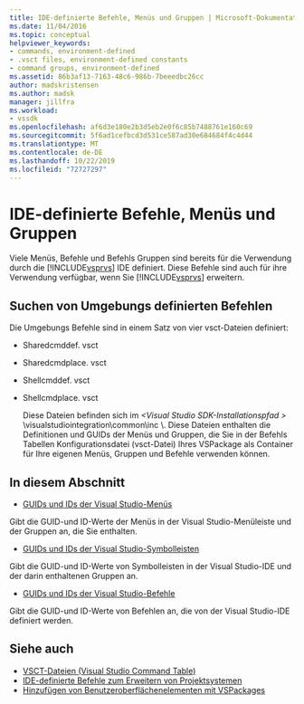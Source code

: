 ```yaml
---
title: IDE-definierte Befehle, Menüs und Gruppen | Microsoft-Dokumentation
ms.date: 11/04/2016
ms.topic: conceptual
helpviewer_keywords:
- commands, environment-defined
- .vsct files, environment-defined constants
- command groups, environment-defined
ms.assetid: 86b3af13-7163-48c6-986b-7beeedbc26cc
author: madskristensen
ms.author: madsk
manager: jillfra
ms.workload:
- vssdk
ms.openlocfilehash: af6d3e180e2b3d5eb2e0f6c85b7488761e160c69
ms.sourcegitcommit: 5f6ad1cefbcd3d531ce587ad30e684684f4c4d44
ms.translationtype: MT
ms.contentlocale: de-DE
ms.lasthandoff: 10/22/2019
ms.locfileid: "72727297"
---
```

# <a name="ide-defined-commands-menus-and-groups"></a>IDE-definierte Befehle, Menüs und Gruppen
Viele Menüs, Befehle und Befehls Gruppen sind bereits für die Verwendung durch die [!INCLUDE[vsprvs](../../code-quality/includes/vsprvs_md.md)] IDE definiert. Diese Befehle sind auch für ihre Verwendung verfügbar, wenn Sie [!INCLUDE[vsprvs](../../code-quality/includes/vsprvs_md.md)] erweitern.

## <a name="finding-environment-defined-commands"></a>Suchen von Umgebungs definierten Befehlen
 Die Umgebungs Befehle sind in einem Satz von vier vsct-Dateien definiert:

- Sharedcmddef. vsct

- Sharedcmdplace. vsct

- Shellcmddef. vsct

- Shellcmdplace. vsct

  Diese Dateien befinden sich im *\<Visual Studio SDK-Installationspfad >* \visualstudiointegration\common\inc \\. Diese Dateien enthalten die Definitionen und GUIDs der Menüs und Gruppen, die Sie in der Befehls Tabellen Konfigurationsdatei (vsct-Datei) Ihres VSPackage als Container für Ihre eigenen Menüs, Gruppen und Befehle verwenden können.

## <a name="in-this-section"></a>In diesem Abschnitt
- [GUIDs und IDs der Visual Studio-Menüs](../../extensibility/internals/guids-and-ids-of-visual-studio-menus.md)

 Gibt die GUID-und ID-Werte der Menüs in der Visual Studio-Menüleiste und der Gruppen an, die Sie enthalten.

- [GUIDs und IDs der Visual Studio-Symbolleisten](../../extensibility/internals/guids-and-ids-of-visual-studio-toolbars.md)

 Gibt die GUID-und ID-Werte von Symbolleisten in der Visual Studio-IDE und der darin enthaltenen Gruppen an.

- [GUIDs und IDs der Visual Studio-Befehle](../../extensibility/internals/guids-and-ids-of-visual-studio-commands.md)

 Gibt die GUID-und ID-Werte von Befehlen an, die von der Visual Studio-IDE definiert werden.

## <a name="see-also"></a>Siehe auch
- [VSCT-Dateien (Visual Studio Command Table)](../../extensibility/internals/visual-studio-command-table-dot-vsct-files.md)
- [IDE-definierte Befehle zum Erweitern von Projektsystemen](../../extensibility/internals/ide-defined-commands-for-extending-project-systems.md)
- [Hinzufügen von Benutzeroberflächenelementen mit VSPackages](../../extensibility/internals/how-vspackages-add-user-interface-elements.md)